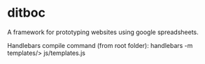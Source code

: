 # ditboc

A framework for prototyping websites using google spreadsheets.


Handlebars compile command (from root folder):
handlebars -m templates/> js/templates.js
